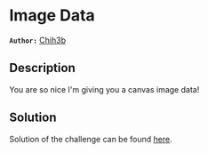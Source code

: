 # Image Data

**`Author:`** [Chih3b](https://github.com/Ch1h3b)

## Description
  
You are so nice I'm giving you a canvas image data!

## Solution

Solution of the challenge can be found [here](solution/).
